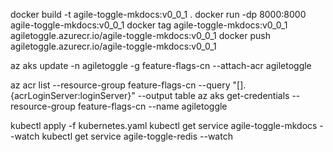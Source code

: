 docker build -t agile-toggle-mkdocs:v0_0_1 .
docker run -dp 8000:8000 agile-toggle-mkdocs:v0_0_1
docker tag agile-toggle-mkdocs:v0_0_1 agiletoggle.azurecr.io/agile-toggle-mkdocs:v0_0_1
docker push agiletoggle.azurecr.io/agile-toggle-mkdocs:v0_0_1



az aks update -n agiletoggle -g feature-flags-cn --attach-acr agiletoggle

az acr list --resource-group feature-flags-cn --query "[].{acrLoginServer:loginServer}" --output table
az aks get-credentials --resource-group feature-flags-cn --name agiletoggle

kubectl apply -f kubernetes.yaml
kubectl get service agile-toggle-mkdocs --watch
kubectl get service agile-toggle-redis --watch
